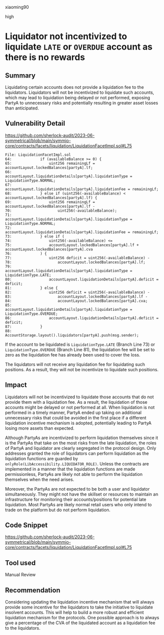 xiaoming90

high

# Liquidator not incentivized to liquidate `LATE` or `OVERDUE` account as there is no rewards

## Summary

Liquidating certain accounts does not provide a liquidation fee to the liquidators. Liquidators will not be incentivized to liquidate such accounts, which may lead to liquidation being delayed or not performed, exposing PartyA to unnecessary risks and potentially resulting in greater asset losses than anticipated.

## Vulnerability Detail

https://github.com/sherlock-audit/2023-06-symmetrical/blob/main/symmio-core/contracts/facets/liquidation/LiquidationFacetImpl.sol#L75

```solidity
File: LiquidationFacetImpl.sol
64:             if (availableBalance >= 0) {
65:                 uint256 remainingLf = accountLayout.lockedBalances[partyA].lf;
66:                 accountLayout.liquidationDetails[partyA].liquidationType = LiquidationType.NORMAL;
67:                 accountLayout.liquidationDetails[partyA].liquidationFee = remainingLf;
68:             } else if (uint256(-availableBalance) < accountLayout.lockedBalances[partyA].lf) {
69:                 uint256 remainingLf = accountLayout.lockedBalances[partyA].lf -
70:                     uint256(-availableBalance);
71:                 accountLayout.liquidationDetails[partyA].liquidationType = LiquidationType.NORMAL;
72:                 accountLayout.liquidationDetails[partyA].liquidationFee = remainingLf;
73:             } else if (
74:                 uint256(-availableBalance) <=
75:                 accountLayout.lockedBalances[partyA].lf + accountLayout.lockedBalances[partyA].cva
76:             ) {
77:                 uint256 deficit = uint256(-availableBalance) -
78:                     accountLayout.lockedBalances[partyA].lf;
79:                 accountLayout.liquidationDetails[partyA].liquidationType = LiquidationType.LATE;
80:                 accountLayout.liquidationDetails[partyA].deficit = deficit;
81:             } else {
82:                 uint256 deficit = uint256(-availableBalance) -
83:                     accountLayout.lockedBalances[partyA].lf -
84:                     accountLayout.lockedBalances[partyA].cva;
85:                 accountLayout.liquidationDetails[partyA].liquidationType = LiquidationType.OVERDUE;
86:                 accountLayout.liquidationDetails[partyA].deficit = deficit;
87:             }
88:             AccountStorage.layout().liquidators[partyA].push(msg.sender);
```

If the account to be liquidated is `LiquidationType.LATE` (Branch Line 73) or `LiquidationType.OVERDUE` (Branch Line 81), the liquidation fee will be set to zero as the liquidation fee has already been used to cover the loss.

The liquidators will not receive any liquidation fee for liquidating such positions. As a result, they will not be incentivize to liquidate such positions.

## Impact

Liquidators will not be incentivized to liquidate those accounts that do not provide them with a liquidation fee. As a result, the liquidation of those accounts might be delayed or not performed at all. When liquidation is not performed in a timely manner, PartyA ended up taking on additional unnecessary risks that could be avoided in the first place if a different liquidation incentive mechanism is adopted, potentially leading to PartyA losing more assets than expected.

Although PartyAs are incentivized to perform liquidation themselves since it is the PartyAs that take on the most risks from the late liquidation, the roles of PartyA and liquidator are clearly segregated in the protocol design. Only addresses granted the role of liquidators can perform liquidation as the liquidation functions are guarded by `onlyRole(LibAccessibility.LIQUIDATOR_ROLE)`. Unless the contracts are implemented in a manner that the liquidation functions are made permissionless, PartyAs are likely not able to perform the liquidation themselves when the need arises.

Moreover, the PartyAs are not expected to be both a user and liquidator simultaneously. They might not have the skillset or resources to maintain an infrastructure for monitoring their accounts/positions for potential late liquidation. Most PartyAs are likely normal retail users who only intend to trade on the platform but do not perform liquidation.

## Code Snippet

https://github.com/sherlock-audit/2023-06-symmetrical/blob/main/symmio-core/contracts/facets/liquidation/LiquidationFacetImpl.sol#L75

## Tool used

Manual Review

## Recommendation

Considering updating the liquidation incentive mechanism that will always provide some incentive for the liquidators to take the initiative to liquidate insolvent accounts. This will help to build a more robust and efficient liquidation mechanism for the protocols. One possible approach is to always give a percentage of the CVA of the liquidated account as a liquidation fee to the liquidators.